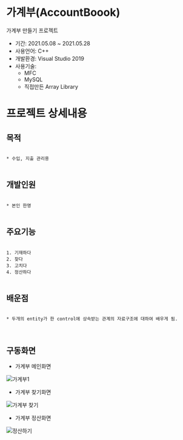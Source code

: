 # 가계부(AccountBoook)
가계부 만들기 프로젝트

* 기간: 2021.05.08 ~ 2021.05.28
* 사용언어: C++
* 개발환경: Visual Studio 2019
* 사용기술: 
  - MFC
  - MySQL
  - 직접만든 Array Library

프로젝트 상세내용
=============
목적
-------------
<pre>
<code>
* 수입, 지출 관리용
</code>
</pre>

개발인원
-------------
<pre>
<code>
* 본인 한명
</code>
</pre>

주요기능
-------------
<pre>
<code>
1. 기재하다
2. 찾다
3. 고치다
4. 정산하다
</code>
</pre>


배운점
-------------
<pre>
<code>
* 두개의 entity가 한 control에 상속받는 관계의 자료구조에 대하여 배우게 됨.

</code>
</pre>

구동화면
-------------
* 가계부 메인화면

![가계부1](https://user-images.githubusercontent.com/63482037/130325046-ab19ad00-94a9-485b-bd92-1cae91efce59.PNG)


* 가계부 찾기화면

![가계부 찾기](https://user-images.githubusercontent.com/63482037/130325051-e504a571-a363-42e2-85e7-7b009ddab1b0.PNG)


* 가계부 정산화면

![정산하기](https://user-images.githubusercontent.com/63482037/130325062-7cb4fe69-10cc-415e-a8a6-edc5226abea7.PNG)
